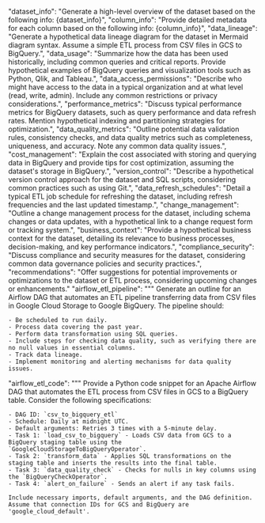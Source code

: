  "dataset_info": "Generate a high-level overview of the dataset based on the following info: {dataset_info}",
    "column_info": "Provide detailed metadata for each column based on the following info: {column_info}",
    "data_lineage": "Generate a hypothetical data lineage diagram for the dataset in Mermaid diagram syntax. Assume a simple ETL process from CSV files in GCS to BigQuery.",
    "data_usage": "Summarize how the data has been used historically, including common queries and critical reports. Provide hypothetical examples of BigQuery queries and visualization tools such as Python, Qlik, and Tableau.",
    "data_access_permissions": "Describe who might have access to the data in a typical organization and at what level (read, write, admin). Include any common restrictions or privacy considerations.",
    "performance_metrics": "Discuss typical performance metrics for BigQuery datasets, such as query performance and data refresh rates. Mention hypothetical indexing and partitioning strategies for optimization.",
    "data_quality_metrics": "Outline potential data validation rules, consistency checks, and data quality metrics such as completeness, uniqueness, and accuracy. Note any common data quality issues.",
    "cost_management": "Explain the cost associated with storing and querying data in BigQuery and provide tips for cost optimization, assuming the dataset's storage in BigQuery.",
    "version_control": "Describe a hypothetical version control approach for the dataset and SQL scripts, considering common practices such as using Git.",
    "data_refresh_schedules": "Detail a typical ETL job schedule for refreshing the dataset, including refresh frequencies and the last updated timestamp.",
    "change_management": "Outline a change management process for the dataset, including schema changes or data updates, with a hypothetical link to a change request form or tracking system.",
    "business_context": "Provide a hypothetical business context for the dataset, detailing its relevance to business processes, decision-making, and key performance indicators.",
    "compliance_security": "Discuss compliance and security measures for the dataset, considering common data governance policies and security practices.",
    "recommendations": "Offer suggestions for potential improvements or optimizations to the dataset or ETL process, considering upcoming changes or enhancements."
    "airflow_etl_pipeline": """
    Generate an outline for an Airflow DAG that automates an ETL pipeline transferring data from CSV files in Google Cloud Storage to Google BigQuery. The pipeline should:

    - Be scheduled to run daily.
    - Process data covering the past year.
    - Perform data transformation using SQL queries.
    - Include steps for checking data quality, such as verifying there are no null values in essential columns.
    - Track data lineage.
    - Implement monitoring and alerting mechanisms for data quality issues.
  "airflow_etl_code": """
    Provide a Python code snippet for an Apache Airflow DAG that automates the ETL process from CSV files in GCS to a BigQuery table. Consider the following specifications:

    - DAG ID: `csv_to_bigquery_etl`
    - Schedule: Daily at midnight UTC.
    - Default arguments: Retries 3 times with a 5-minute delay.
    - Task 1: `load_csv_to_bigquery` - Loads CSV data from GCS to a BigQuery staging table using the `GoogleCloudStorageToBigQueryOperator`.
    - Task 2: `transform_data` - Applies SQL transformations on the staging table and inserts the results into the final table.
    - Task 3: `data_quality_check` - Checks for nulls in key columns using the `BigQueryCheckOperator`.
    - Task 4: `alert_on_failure` - Sends an alert if any task fails.

    Include necessary imports, default arguments, and the DAG definition. Assume that connection IDs for GCS and BigQuery are 'google_cloud_default'.
